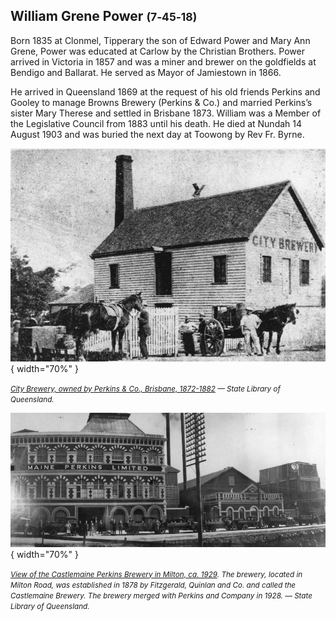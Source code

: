 ## William Grene Power <small>(7‑45‑18)</small> 

Born 1835 at Clonmel, Tipperary the son of Edward Power and Mary Ann Grene, Power was educated at Carlow by the Christian Brothers. Power arrived in Victoria in 1857 and was a miner and brewer on the goldfields at Bendigo and Ballarat. He served as Mayor of Jamiestown in 1866. 

He arrived in Queensland 1869 at the request of his old friends Perkins and Gooley to manage Browns Brewery (Perkins & Co.) and married Perkins’s sister Mary Therese and settled in Brisbane 1873. William was a Member of the Legislative Council from 1883 until his death. He died at Nundah 14 August 1903 and was buried the next day at Toowong by Rev Fr. Byrne.


![City Brewery, owned by Perkins & Co., Brisbane, 1872-1882](../assets/city-brewery.jpg){ width="70%" }  

*<small>[City Brewery, owned by Perkins & Co., Brisbane, 1872-1882](http://onesearch.slq.qld.gov.au/permalink/f/1upgmng/slq_alma21220040770002061) — State Library of Queensland.</small>*

![View of the Castlemaine Perkins Brewery in Milton, ca. 1929](../assets/castlemaine-perkins-brewery.jpg){ width="70%" }  

*<small>[View of the Castlemaine Perkins Brewery in Milton, ca. 1929](http://onesearch.slq.qld.gov.au/permalink/f/1upgmng/slq_alma21218338590002061). The brewery, located in Milton Road, was established in 1878 by Fitzgerald, Quinlan and Co. and called the Castlemaine Brewery. The brewery merged with Perkins and Company in 1928. — State Library of Queensland.</small>*
